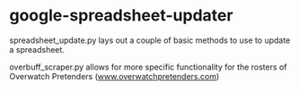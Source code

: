 # google-spreadsheet-updater

spreadsheet_update.py lays out a couple of basic methods to use to update a spreadsheet.

overbuff_scraper.py allows for more specific functionality for the rosters of Overwatch Pretenders (www.overwatchpretenders.com)
